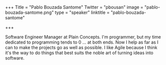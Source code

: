 +++
Title = "Pablo Bouzada Santome"
Twitter = "pbousan"
image = "pablo-bouzada-santome.png"
type = "speaker"
linktitle = "pablo-bouzada-santome"

+++

Software Engineer Manager at Plain Concepts. 
I'm programmer, but my time dedicated to programming tends to 0 ... at both ends. Now I help as far as I can to make the projects go as well as possible. I like Agile because I think it's the way to do things that best suits the noble art of turning ideas into software.
